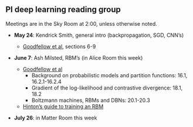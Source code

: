 ## PI deep learning reading group

Meetings are in the Sky Room at 2:00, unless otherwise noted.

  - **May 24**: Kendrick Smith, general intro (backpropagation, SGD, CNN’s)
       - [Goodfellow et al](http://deeplearningbook.org), sections 6-9

  - **June 7**: Ash Milsted, RBM’s (in Alice Room this week)
       - [Goodfellow et al](http://deeplearningbook.org)
           - Background on probabilistic models and partition functions: 16.1, 16.2.1-16.2.4
           - Gradient of the log-likelihood and contrastive divergence: 18.1, 18.2
           - Boltzmann machines, RBMs and DBNs: 20.1-20.3
       - [Hinton’s guide to training an RBM](http://www.cs.toronto.edu/~hinton/absps/guideTR.pdf)

   - **July 26**: in Matter Room this week

